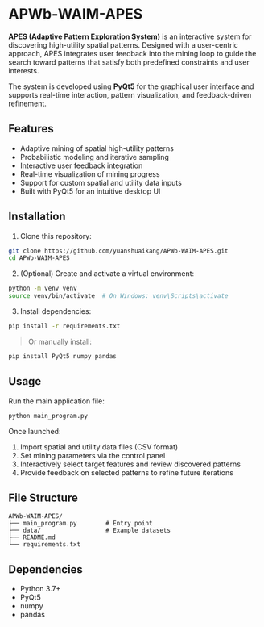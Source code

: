 # APWb-WAIM-APES

**APES (Adaptive Pattern Exploration System)** is an interactive system for discovering high-utility spatial patterns. Designed with a user-centric approach, APES integrates user feedback into the mining loop to guide the search toward patterns that satisfy both predefined constraints and user interests.

The system is developed using **PyQt5** for the graphical user interface and supports real-time interaction, pattern visualization, and feedback-driven refinement.

## Features

- Adaptive mining of spatial high-utility patterns  
- Probabilistic modeling and iterative sampling  
- Interactive user feedback integration  
- Real-time visualization of mining progress  
- Support for custom spatial and utility data inputs  
- Built with PyQt5 for an intuitive desktop UI  

## Installation

1. Clone this repository:

```bash
git clone https://github.com/yuanshuaikang/APWb-WAIM-APES.git
cd APWb-WAIM-APES
````

2. (Optional) Create and activate a virtual environment:

```bash
python -m venv venv
source venv/bin/activate  # On Windows: venv\Scripts\activate
```

3. Install dependencies:

```bash
pip install -r requirements.txt
```

> Or manually install:

```bash
pip install PyQt5 numpy pandas
```

## Usage

Run the main application file:

```bash
python main_program.py
```

Once launched:

1. Import spatial and utility data files (CSV format)
2. Set mining parameters via the control panel
3. Interactively select target features and review discovered patterns
4. Provide feedback on selected patterns to refine future iterations

## File Structure

```
APWb-WAIM-APES/
├── main_program.py        # Entry point
├── data/                  # Example datasets
├── README.md
└── requirements.txt
```

## Dependencies

* Python 3.7+
* PyQt5
* numpy
* pandas

